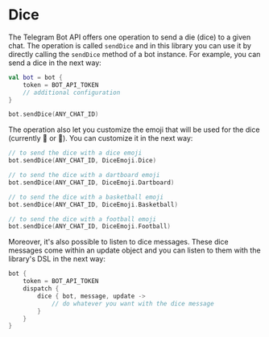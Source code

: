 # Dice

The Telegram Bot API offers one operation to send a die (dice) to a given chat. The operation is called `sendDice` and in this library you can use it by directly calling the `sendDice` method of a bot instance. For example, you can send a dice in the next way: 

```kotlin
val bot = bot {
    token = BOT_API_TOKEN
    // additional configuration
}

bot.sendDice(ANY_CHAT_ID)
```

The operation also let you customize the emoji that will be used for the dice (currently 🎲 or 🎯). You can customize it in the next way:

```kotlin
// to send the dice with a dice emoji
bot.sendDice(ANY_CHAT_ID, DiceEmoji.Dice)

// to send the dice with a dartboard emoji
bot.sendDice(ANY_CHAT_ID, DiceEmoji.Dartboard)

// to send the dice with a basketball emoji
bot.sendDice(ANY_CHAT_ID, DiceEmoji.Basketball)

// to send the dice with a football emoji
bot.sendDice(ANY_CHAT_ID, DiceEmoji.Football)
```

Moreover, it's also possible to listen to dice messages. These dice messages come within an update object and you can listen to them with the library's DSL in the next way:

```kotlin
bot {
    token = BOT_API_TOKEN
    dispatch {
        dice { bot, message, update ->
            // do whatever you want with the dice message
        }               
    }
}
```